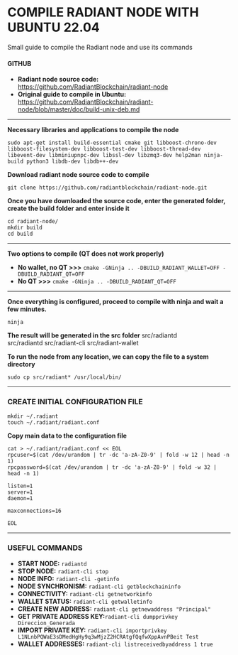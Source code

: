 # COMPILE RADIANT NODE WITH UBUNTU 22.04
Small guide to compile the Radiant node and use its commands

#### GITHUB
- **Radiant node source code:** https://github.com/RadiantBlockchain/radiant-node
- **Original guide to compile in Ubuntu:** https://github.com/RadiantBlockchain/radiant-node/blob/master/doc/build-unix-deb.md
--------------------------------------------------------------------------------------------

**Necessary libraries and applications to compile the node**
```
sudo apt-get install build-essential cmake git libboost-chrono-dev libboost-filesystem-dev libboost-test-dev libboost-thread-dev libevent-dev libminiupnpc-dev libssl-dev libzmq3-dev help2man ninja-build python3 libdb-dev libdb++-dev
```

**Download radiant node source code to compile**
```
git clone https://github.com/radiantblockchain/radiant-node.git
```

**Once you have downloaded the source code, enter the generated folder, create the build folder and enter inside it**
```
cd radiant-node/
mkdir build
cd build
```
--------------------------------------------------------------------------------------------

**Two options to compile (QT does not work properly)**
- **No wallet, no QT >>>** `cmake -GNinja .. -DBUILD_RADIANT_WALLET=OFF -DBUILD_RADIANT_QT=OFF`
- **No QT >>>** `cmake -GNinja .. -DBUILD_RADIANT_QT=OFF`

--------------------------------------------------------------------------------------------

**Once everything is configured, proceed to compile with ninja and wait a few minutes.**
```
ninja
```

**The result will be generated in the src folder**
src/radiantd	
src/radiantd
src/radiant-cli
src/radiant-wallet


**To run the node from any location, we can copy the file to a system directory**
```
sudo cp src/radiant* /usr/local/bin/
```

--------------------------------------------------------------------------------------------

### **CREATE INITIAL CONFIGURATION FILE**
```
mkdir ~/.radiant
touch ~/.radiant/radiant.conf
```

**Copy main data to the configuration file**
```
cat > ~/.radiant/radiant.conf << EOL
rpcuser=$(cat /dev/urandom | tr -dc 'a-zA-Z0-9' | fold -w 12 | head -n 1)
rpcpassword=$(cat /dev/urandom | tr -dc 'a-zA-Z0-9' | fold -w 32 | head -n 1)

listen=1
server=1
daemon=1

maxconnections=16

EOL
```

--------------------------------------------------------------------------------------------

### **USEFUL COMMANDS**
- **START NODE:** `radiantd`
- **STOP NODE:** `radiant-cli stop`
- **NODE INFO:** `radiant-cli -getinfo`
- **NODE SYNCHRONISM:** `radiant-cli getblockchaininfo`
- **CONNECTIVITY:** `radiant-cli getnetworkinfo`
- **WALLET STATUS:** `radiant-cli getwalletinfo`
- **CREATE NEW ADDRESS:** `radiant-cli getnewaddress "Principal"`
- **GET PRIVATE ADDRESS KEY:**`radiant-cli dumpprivkey Direccion_Generada`
- **IMPORT PRIVATE KEY:** `radiant-cli importprivkey L1NLnbPQWaE3sDMedHgHy9q3wMjzZ2HCRAtgfQqfwXppAvnPBeit Test `
- **WALLET ADDRESSES:** `radiant-cli listreceivedbyaddress 1 true`
